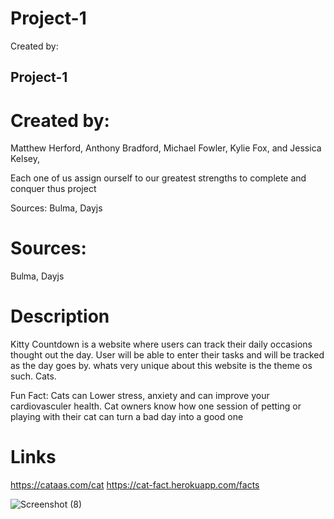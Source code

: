 
# Project-1

Created by: 

## Project-1

# Created by: 

Matthew Herford,
Anthony Bradford, 
Michael Fowler,
Kylie Fox, and
Jessica Kelsey, 

Each one of us assign ourself to our greatest strengths to complete and conquer thus project 


Sources:
Bulma,
Dayjs



# Sources:
Bulma,
Dayjs

# Description

Kitty Countdown is a website where users can track their daily occasions thought out the day.
User will be able to enter their tasks and will be tracked as the day goes by.
whats very unique about this website is the theme os such. Cats.

Fun Fact: Cats can Lower stress, anxiety and can improve your cardiovasculer health. Cat owners know how one session of petting or playing with their cat can turn a bad day into a good one


# Links
https://cataas.com/cat
https://cat-fact.herokuapp.com/facts

![Screenshot (8)](https://github.com/HolyTonyyyy/Project-1/assets/129125608/903fa4e4-a7f4-4441-b146-5a0f4cd573df)

